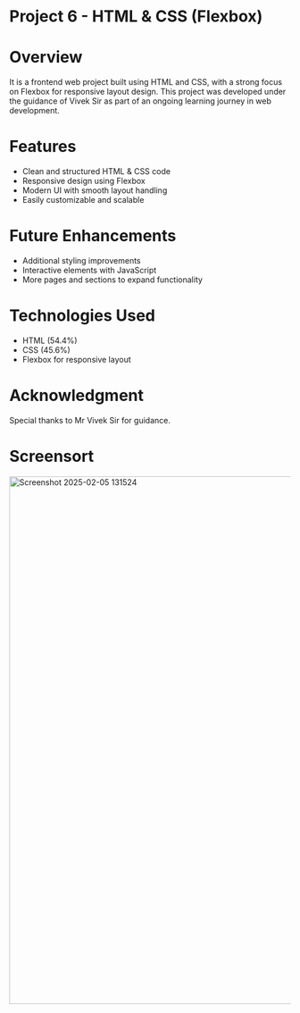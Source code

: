 # Project 6 - HTML & CSS (Flexbox)
# Overview
It is a frontend web project built using HTML and CSS, with a strong focus on Flexbox for responsive layout design. 
This project was developed under the guidance of Vivek Sir as part of an ongoing learning journey in web development.

# Features
* Clean and structured HTML & CSS code
* Responsive design using Flexbox
* Modern UI with smooth layout handling
* Easily customizable and scalable
# Future Enhancements 
* Additional styling improvements
* Interactive elements with JavaScript
* More pages and sections to expand functionality
# Technologies Used
* HTML (54.4%)
* CSS (45.6%)
* Flexbox for responsive layout
# Acknowledgment
Special thanks to Mr Vivek Sir for guidance.
# Screensort
<img width="945" alt="Screenshot 2025-02-05 131524" src="https://github.com/user-attachments/assets/ef16093c-ac64-4968-90a0-b76705616efc" />
